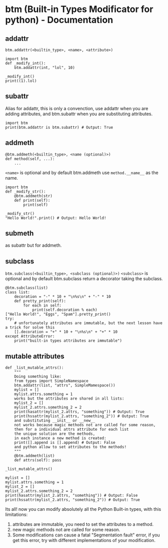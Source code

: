 btm (Built-in Types Modificator for python) - Documentation
=========================================

addattr
-------

`btm.addattr(<builtin_type>, <name>, <attribute>)`

    import btm
    def _modify_int():
        btm.addattr(int, "lol", 10)

    _modify_int()
    print((1).lol)

subattr
-------

Alias for addattr, this is only a convenction,
use addattr when you are adding attributes, and
btm.subattr when you are substituting attributes.

    import btm
    print(btm.addattr is btm.subattr) # Output: True

addmeth
-------

    @btm.addmeth(<builtin_type>, <name (optional)>)
    def method(self, ...):
        ...

`<name>` is optional and by default btm.addmeth use `method.__name__` as the name.

    import btm
    def _modify_str():
        @btm.addmeth(str)
        def print(self):
            print(self)

    _modify_str()
    "Hello World!".print() # Output: Hello World!

submeth
-------

as subattr but for addmeth.

subclass
--------

`btm.subclass(<builtin_type>, <subclass (optional)>)`
`<subclass>` is optional and by default btm.subclass
return a decorator taking the subclass.

    @btm.subclass(list)
    class list:
        decoration = "-" * 10 + "\n%s\n" + "-" * 10 
        def pretty_print(self):
            for each in self:
                print(self.decoration % each)
    ["Hello World!", "Eggs", "Spam"].pretty_print()
    try:
        # unfortunately attributes are immutable, but the next lesson have a trick for solve this
        [].decoration = "+" * 10 + "\n%s\n" + "+" * 10
    except AttributeError:
        print("built-in types attributes are immutable")

mutable attributes
----------

    def _list_mutable_attrs():
        """
        Doing something like:
        from types import SimpleNamespace
        btm.addattr(list, "attrs", SimpleMamespace())
        mylist = []
        mylist.attrs.something = 1
        works but the attributes are shared in all lists:
        mylist_2 = []
        mylist_2.attrs.something_2 = 2
        print(hasattr(mylist_2.attrs, "something")) # Output: True
        print(hssattr(mylist_2.attrs, "something_2")) # Output: True
        and substituting __init__ or __new__
        not works because magic methods not are called for some reason,
        then for a individual attrs attribute for each list
        the unique solution are the methods,
        in each instance a new method is created:
        print([].append is [].append) # Output: False
        and python allow to set attributes to the methods!
        """
        @btm.addmeth(list)
        def attrs(self): pass

    _list_mutable_attrs()

    mylist = []
    mylist.attrs.something = 1
    mylist_2 = []
    mylist_2.attrs.something_2 = 2
    print(hasattr(mylist_2.attrs, "something")) # Output: False
    print(hssattr(mylist_2.attrs, "something_2")) # Output: True

Its all! now you can modify absolutely all the Python Built-in types, with this limitations:

1) attributes are immutable, you need to set the attributes to a method.
2) new magic methods not are called for some reason.
3) Some modifications can cause a fatal "Segmentation fault" error,
if you get this error, try with different implementations of your modification.

